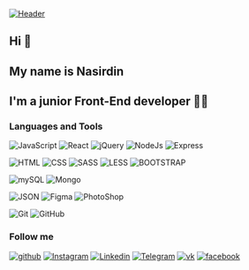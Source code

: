 [![Header](https://github.com/Nasirdin/nasirdin/blob/main/src/coverjpg.jpg)](https://github.com/Nasirdin)

## Hi 👋
## My name is Nasirdin 
## I'm a junior Front-End developer 👨‍💻


### Languages and Tools
![JavaScript](https://img.shields.io/badge/-JavaScript-090909?style=for-the-badge&logo=javascript)
![React](https://img.shields.io/badge/-React-090909?style=for-the-badge&logo=react)
![jQuery](https://img.shields.io/badge/-jquery-090909?style=for-the-badge&logo=jquery)
![NodeJs](https://img.shields.io/badge/-node.Js-090909?style=for-the-badge&logo=node.js)
![Express](https://img.shields.io/badge/-express.js-090909?style=for-the-badge&logo=express)

![HTML](https://img.shields.io/badge/-html-090909?style=for-the-badge&logo=html)
![CSS](https://img.shields.io/badge/-css-090909?style=for-the-badge&logo=css)
![SASS](https://img.shields.io/badge/-sass-090909?style=for-the-badge&logo=sass)
![LESS](https://img.shields.io/badge/-less-090909?style=for-the-badge&logo=less)
![BOOTSTRAP](https://img.shields.io/badge/-bootstrap-090909?style=for-the-badge&logo=bootstrap)

![mySQL](https://img.shields.io/badge/-mysql-090909?style=for-the-badge&logo=mysql)
![Mongo](https://img.shields.io/badge/-Mongodb-090909?style=for-the-badge&logo=mongodb)

![JSON](https://img.shields.io/badge/-json-090909?style=for-the-badge&logo=json)
![Figma](https://img.shields.io/badge/-figma-090909?style=for-the-badge&logo=figma)
![PhotoShop](https://img.shields.io/badge/-photoshop-090909?style=for-the-badge&logo=adobephotoshop)

![Git](https://img.shields.io/badge/-git-090909?style=for-the-badge&logo=git)
![GitHub](https://img.shields.io/badge/-github-090909?style=for-the-badge&logo=github)


### Follow me
[![github](https://img.shields.io/badge/-github-090909?style=for-the-badge&logo=github)](https://github.com/Nasirdin)
[![Instagram](https://img.shields.io/badge/-instagram-090909?style=for-the-badge&logo=instagram)](https://www.instagram.com/zhaparkulov_02/?hl=ru)
[![Linkedin](https://img.shields.io/badge/-linkedin-090909?style=for-the-badge&logo=linkedin&logoColor=0b65c3)](https://www.linkedin.com/in/191202/)
[![Telegram](https://img.shields.io/badge/-telegram-090909?style=for-the-badge&logo=telegram)](https://t.me/Nasirdin1)
[![vk](https://img.shields.io/badge/-vkontakte-090909?style=for-the-badge&logo=vk)](https://vk.com/id611818609)
[![facebook](https://img.shields.io/badge/-facebook-090909?style=for-the-badge&logo=facebook)](https://www.facebook.com/jnasirdin)
